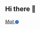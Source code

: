 ## Hi there 👋
###### [Mail <img valign="middle" src="https://github.com/dwfwby/dwfwby/blob/main/mail_ru_logo_icon_147267.webp" width="12">](mailto:czacind@bk.ru)
